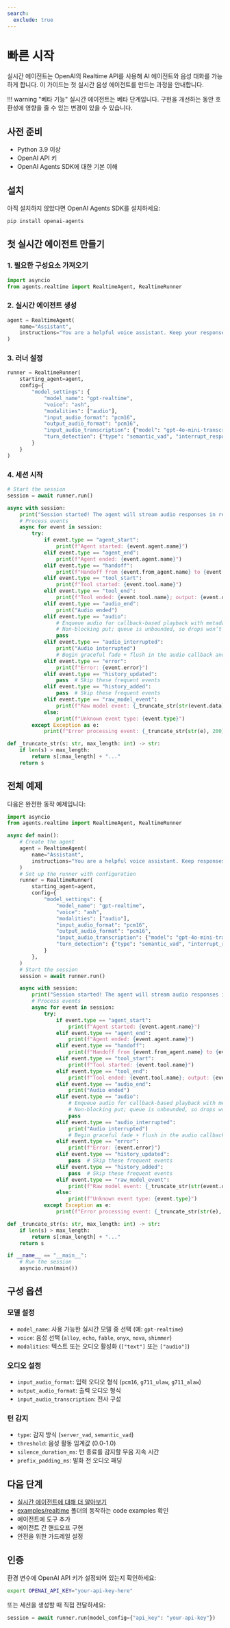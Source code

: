 ```yaml
---
search:
  exclude: true
---
```

# 빠른 시작

실시간 에이전트는 OpenAI의 Realtime API를 사용해 AI 에이전트와 음성 대화를 가능하게 합니다. 이 가이드는 첫 실시간 음성 에이전트를 만드는 과정을 안내합니다.

!!! warning "베타 기능"
실시간 에이전트는 베타 단계입니다. 구현을 개선하는 동안 호환성에 영향을 줄 수 있는 변경이 있을 수 있습니다.

## 사전 준비

- Python 3.9 이상
- OpenAI API 키
- OpenAI Agents SDK에 대한 기본 이해

## 설치

아직 설치하지 않았다면 OpenAI Agents SDK를 설치하세요:

```bash
pip install openai-agents
```

## 첫 실시간 에이전트 만들기

### 1. 필요한 구성요소 가져오기

```python
import asyncio
from agents.realtime import RealtimeAgent, RealtimeRunner
```

### 2. 실시간 에이전트 생성

```python
agent = RealtimeAgent(
    name="Assistant",
    instructions="You are a helpful voice assistant. Keep your responses conversational and friendly.",
)
```

### 3. 러너 설정

```python
runner = RealtimeRunner(
    starting_agent=agent,
    config={
        "model_settings": {
            "model_name": "gpt-realtime",
            "voice": "ash",
            "modalities": ["audio"],
            "input_audio_format": "pcm16",
            "output_audio_format": "pcm16",
            "input_audio_transcription": {"model": "gpt-4o-mini-transcribe"},
            "turn_detection": {"type": "semantic_vad", "interrupt_response": True},
        }
    }
)
```

### 4. 세션 시작

```python
# Start the session
session = await runner.run()

async with session:
    print("Session started! The agent will stream audio responses in real-time.")
    # Process events
    async for event in session:
        try:
            if event.type == "agent_start":
                print(f"Agent started: {event.agent.name}")
            elif event.type == "agent_end":
                print(f"Agent ended: {event.agent.name}")
            elif event.type == "handoff":
                print(f"Handoff from {event.from_agent.name} to {event.to_agent.name}")
            elif event.type == "tool_start":
                print(f"Tool started: {event.tool.name}")
            elif event.type == "tool_end":
                print(f"Tool ended: {event.tool.name}; output: {event.output}")
            elif event.type == "audio_end":
                print("Audio ended")
            elif event.type == "audio":
                # Enqueue audio for callback-based playback with metadata
                # Non-blocking put; queue is unbounded, so drops won’t occur.
                pass
            elif event.type == "audio_interrupted":
                print("Audio interrupted")
                # Begin graceful fade + flush in the audio callback and rebuild jitter buffer.
            elif event.type == "error":
                print(f"Error: {event.error}")
            elif event.type == "history_updated":
                pass  # Skip these frequent events
            elif event.type == "history_added":
                pass  # Skip these frequent events
            elif event.type == "raw_model_event":
                print(f"Raw model event: {_truncate_str(str(event.data), 200)}")
            else:
                print(f"Unknown event type: {event.type}")
        except Exception as e:
            print(f"Error processing event: {_truncate_str(str(e), 200)}")

def _truncate_str(s: str, max_length: int) -> str:
    if len(s) > max_length:
        return s[:max_length] + "..."
    return s
```

## 전체 예제

다음은 완전한 동작 예제입니다:

```python
import asyncio
from agents.realtime import RealtimeAgent, RealtimeRunner

async def main():
    # Create the agent
    agent = RealtimeAgent(
        name="Assistant",
        instructions="You are a helpful voice assistant. Keep responses brief and conversational.",
    )
    # Set up the runner with configuration
    runner = RealtimeRunner(
        starting_agent=agent,
        config={
            "model_settings": {
                "model_name": "gpt-realtime",
                "voice": "ash",
                "modalities": ["audio"],
                "input_audio_format": "pcm16",
                "output_audio_format": "pcm16",
                "input_audio_transcription": {"model": "gpt-4o-mini-transcribe"},
                "turn_detection": {"type": "semantic_vad", "interrupt_response": True},
            }
        },
    )
    # Start the session
    session = await runner.run()

    async with session:
        print("Session started! The agent will stream audio responses in real-time.")
        # Process events
        async for event in session:
            try:
                if event.type == "agent_start":
                    print(f"Agent started: {event.agent.name}")
                elif event.type == "agent_end":
                    print(f"Agent ended: {event.agent.name}")
                elif event.type == "handoff":
                    print(f"Handoff from {event.from_agent.name} to {event.to_agent.name}")
                elif event.type == "tool_start":
                    print(f"Tool started: {event.tool.name}")
                elif event.type == "tool_end":
                    print(f"Tool ended: {event.tool.name}; output: {event.output}")
                elif event.type == "audio_end":
                    print("Audio ended")
                elif event.type == "audio":
                    # Enqueue audio for callback-based playback with metadata
                    # Non-blocking put; queue is unbounded, so drops won’t occur.
                    pass
                elif event.type == "audio_interrupted":
                    print("Audio interrupted")
                    # Begin graceful fade + flush in the audio callback and rebuild jitter buffer.
                elif event.type == "error":
                    print(f"Error: {event.error}")
                elif event.type == "history_updated":
                    pass  # Skip these frequent events
                elif event.type == "history_added":
                    pass  # Skip these frequent events
                elif event.type == "raw_model_event":
                    print(f"Raw model event: {_truncate_str(str(event.data), 200)}")
                else:
                    print(f"Unknown event type: {event.type}")
            except Exception as e:
                print(f"Error processing event: {_truncate_str(str(e), 200)}")

def _truncate_str(s: str, max_length: int) -> str:
    if len(s) > max_length:
        return s[:max_length] + "..."
    return s

if __name__ == "__main__":
    # Run the session
    asyncio.run(main())
```

## 구성 옵션

### 모델 설정

- `model_name`: 사용 가능한 실시간 모델 중 선택 (예: `gpt-realtime`)
- `voice`: 음성 선택 (`alloy`, `echo`, `fable`, `onyx`, `nova`, `shimmer`)
- `modalities`: 텍스트 또는 오디오 활성화 (`["text"]` 또는 `["audio"]`)

### 오디오 설정

- `input_audio_format`: 입력 오디오 형식 (`pcm16`, `g711_ulaw`, `g711_alaw`)
- `output_audio_format`: 출력 오디오 형식
- `input_audio_transcription`: 전사 구성

### 턴 감지

- `type`: 감지 방식 (`server_vad`, `semantic_vad`)
- `threshold`: 음성 활동 임계값 (0.0-1.0)
- `silence_duration_ms`: 턴 종료를 감지할 무음 지속 시간
- `prefix_padding_ms`: 발화 전 오디오 패딩

## 다음 단계

- [실시간 에이전트에 대해 더 알아보기](guide.md)
- [examples/realtime](https://github.com/openai/openai-agents-python/tree/main/examples/realtime) 폴더의 동작하는 code examples 확인
- 에이전트에 도구 추가
- 에이전트 간 핸드오프 구현
- 안전을 위한 가드레일 설정

## 인증

환경 변수에 OpenAI API 키가 설정되어 있는지 확인하세요:

```bash
export OPENAI_API_KEY="your-api-key-here"
```

또는 세션을 생성할 때 직접 전달하세요:

```python
session = await runner.run(model_config={"api_key": "your-api-key"})
```